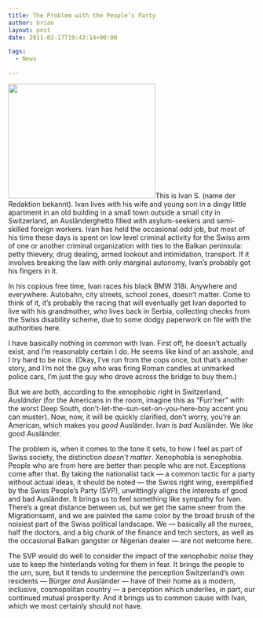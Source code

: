 ```yaml
---
title: The Problem with the People’s Party
author: brian
layout: post
date: 2011-02-17T19:43:14+00:00

tags:
  - News

---
```

[<img class="size-medium wp-image-162 alignleft" title="waffenmonopol_fuer_verbrecher" src="http://trammell.ch/wp-content/uploads/2011/02/waffenmonopol_fuer_verbrecher-300x233.jpg" alt="" width="300" height="233" srcset="/wp/2011/02/waffenmonopol_fuer_verbrecher-300x233.jpg 300w, /wp/2011/02/waffenmonopol_fuer_verbrecher.jpg 450w" sizes="(max-width: 300px) 100vw, 300px" />][1]This is Ivan S. (name der Redaktion bekannt). Ivan lives with his wife and young son in a dingy little apartment in an old building in a small town outside a small city in Switzerland, an Ausländerghetto filled with asylum-seekers and semi-skilled foreign workers. Ivan has held the occasional odd job, but most of his time these days is spent on low level criminal activity for the Swiss arm of one or another criminal organization with ties to the Balkan peninsula: petty thievery, drug dealing, armed lookout and intimidation, transport. If it involves breaking the law with only marginal autonomy, Ivan&#8217;s probably got his fingers in it.

<!--more-->

In his copious free time, Ivan races his black BMW 318i. Anywhere and everywhere. Autobahn, city streets, school zones, doesn&#8217;t matter. Come to think of it, it&#8217;s probably the racing that will eventually get Ivan deported to live with his grandmother, who lives back in Serbia, collecting checks from the Swiss disability scheme, due to some dodgy paperwork on file with the authorities here.

I have basically nothing in common with Ivan. First off, he doesn&#8217;t actually exist, and I&#8217;m reasonably certain I do. He seems like kind of an asshole, and I try hard to be nice. (Okay, I&#8217;ve run from the cops once, but that&#8217;s another story, and I&#8217;m not the guy who was firing Roman candles at unmarked police cars, I&#8217;m just the guy who drove across the bridge to buy them.)

But we are both, according to the xenophobic right in Switzerland, _Ausländer_ (for the Americans in the room, imagine this as &#8220;Furr&#8217;ner&#8221; with the worst Deep South, don&#8217;t-let-the-sun-set-on-you-here-boy accent you can muster). Now, now, it will be quickly clarified, don&#8217;t worry, you&#8217;re an American, which makes you _good_ Ausländer. Ivan is _bad_ Ausländer. We _like_ good Ausländer.

The problem is, when it comes to the tone it sets, to how I feel as part of Swiss society, the distinction _doesn&#8217;t matter_. Xenophobia is xenophobia. People who are from here are better than people who are not. Exceptions come after that. By taking the nationalist tack — a common tactic for a party without actual ideas, it should be noted — the Swiss right wing, exemplified by the Swiss People&#8217;s Party (SVP), unwittingly aligns the interests of good and bad Ausländer. It brings us to feel something like sympathy for Ivan. There&#8217;s a great distance between us, but we get the same sneer from the Migrationsamt, and we are painted the same color by the broad brush of the noisiest part of the Swiss political landscape. We — basically all the nurses, half the doctors, and a big chunk of the finance and tech sectors, as well as the occasional Balkan gangster or Nigerian dealer — are not welcome here.

The SVP would do well to consider the impact of the xenophobic _noise_ they use to keep the hinterlands voting for them in fear. It brings the people to the urn, sure, but it tends to undermine the perception Switzerland&#8217;s own residents — Bürger _and_ Ausländer — have of their home as a modern, inclusive, cosmopolitan country — a perception which underlies, in part, our continued mutual prosperity. And it brings us to common cause with Ivan, which we most certainly should not have.

 [1]: http://trammell.ch/wp-content/uploads/2011/02/waffenmonopol_fuer_verbrecher.jpg